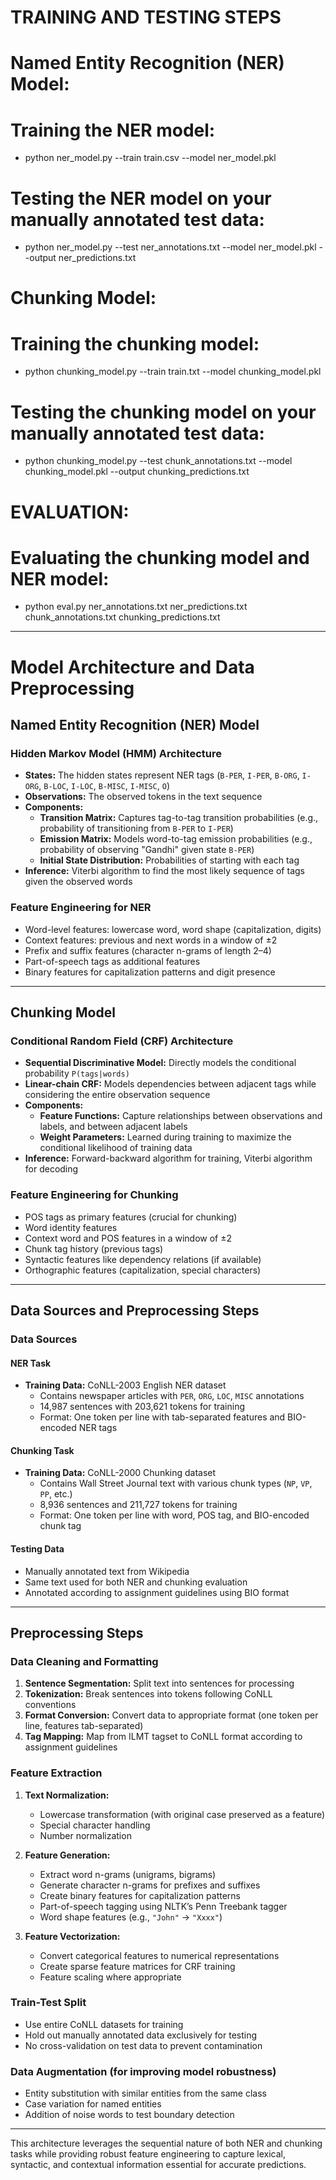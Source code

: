 # TRAINING AND TESTING STEPS

# Named Entity Recognition (NER) Model:

# Training the NER model:
- python ner_model.py --train train.csv --model ner_model.pkl

# Testing the NER model on your manually annotated test data:
- python ner_model.py --test ner_annotations.txt --model ner_model.pkl --output ner_predictions.txt

# Chunking Model:

# Training the chunking model:
- python chunking_model.py --train train.txt --model chunking_model.pkl

# Testing the chunking model on your manually annotated test data:
- python chunking_model.py --test chunk_annotations.txt --model chunking_model.pkl --output chunking_predictions.txt


# EVALUATION:

# Evaluating the chunking model and NER model:
- python eval.py ner_annotations.txt ner_predictions.txt chunk_annotations.txt chunking_predictions.txt

------------------------------------------------------------------------------------------------

# Model Architecture and Data Preprocessing

## Named Entity Recognition (NER) Model

### Hidden Markov Model (HMM) Architecture

- **States:** The hidden states represent NER tags (`B-PER`, `I-PER`, `B-ORG`, `I-ORG`, `B-LOC`, `I-LOC`, `B-MISC`, `I-MISC`, `O`)
- **Observations:** The observed tokens in the text sequence
- **Components:**
  - **Transition Matrix:** Captures tag-to-tag transition probabilities (e.g., probability of transitioning from `B-PER` to `I-PER`)
  - **Emission Matrix:** Models word-to-tag emission probabilities (e.g., probability of observing "Gandhi" given state `B-PER`)
  - **Initial State Distribution:** Probabilities of starting with each tag
- **Inference:** Viterbi algorithm to find the most likely sequence of tags given the observed words

### Feature Engineering for NER

- Word-level features: lowercase word, word shape (capitalization, digits)
- Context features: previous and next words in a window of ±2
- Prefix and suffix features (character n-grams of length 2–4)
- Part-of-speech tags as additional features
- Binary features for capitalization patterns and digit presence

---

## Chunking Model

### Conditional Random Field (CRF) Architecture

- **Sequential Discriminative Model:** Directly models the conditional probability `P(tags|words)`
- **Linear-chain CRF:** Models dependencies between adjacent tags while considering the entire observation sequence
- **Components:**
  - **Feature Functions:** Capture relationships between observations and labels, and between adjacent labels
  - **Weight Parameters:** Learned during training to maximize the conditional likelihood of training data
- **Inference:** Forward-backward algorithm for training, Viterbi algorithm for decoding

### Feature Engineering for Chunking

- POS tags as primary features (crucial for chunking)
- Word identity features
- Context word and POS features in a window of ±2
- Chunk tag history (previous tags)
- Syntactic features like dependency relations (if available)
- Orthographic features (capitalization, special characters)

------------------------------------------------------------------------------------------

## Data Sources and Preprocessing Steps

### Data Sources

#### NER Task

- **Training Data:** CoNLL-2003 English NER dataset
  - Contains newspaper articles with `PER`, `ORG`, `LOC`, `MISC` annotations
  - 14,987 sentences with 203,621 tokens for training
  - Format: One token per line with tab-separated features and BIO-encoded NER tags

#### Chunking Task

- **Training Data:** CoNLL-2000 Chunking dataset
  - Contains Wall Street Journal text with various chunk types (`NP`, `VP`, `PP`, etc.)
  - 8,936 sentences and 211,727 tokens for training
  - Format: One token per line with word, POS tag, and BIO-encoded chunk tag

#### Testing Data

- Manually annotated text from Wikipedia
- Same text used for both NER and chunking evaluation
- Annotated according to assignment guidelines using BIO format

---

## Preprocessing Steps

### Data Cleaning and Formatting

1. **Sentence Segmentation:** Split text into sentences for processing
2. **Tokenization:** Break sentences into tokens following CoNLL conventions
3. **Format Conversion:** Convert data to appropriate format (one token per line, features tab-separated)
4. **Tag Mapping:** Map from ILMT tagset to CoNLL format according to assignment guidelines

### Feature Extraction

1. **Text Normalization:**
   - Lowercase transformation (with original case preserved as a feature)
   - Special character handling
   - Number normalization

2. **Feature Generation:**
   - Extract word n-grams (unigrams, bigrams)
   - Generate character n-grams for prefixes and suffixes
   - Create binary features for capitalization patterns
   - Part-of-speech tagging using NLTK’s Penn Treebank tagger
   - Word shape features (e.g., `"John"` → `"Xxxx"`)

3. **Feature Vectorization:**
   - Convert categorical features to numerical representations
   - Create sparse feature matrices for CRF training
   - Feature scaling where appropriate

### Train-Test Split

- Use entire CoNLL datasets for training
- Hold out manually annotated data exclusively for testing
- No cross-validation on test data to prevent contamination

### Data Augmentation (for improving model robustness)

- Entity substitution with similar entities from the same class
- Case variation for named entities
- Addition of noise words to test boundary detection

---

This architecture leverages the sequential nature of both NER and chunking tasks while providing robust feature engineering to capture lexical, syntactic, and contextual information essential for accurate predictions.
